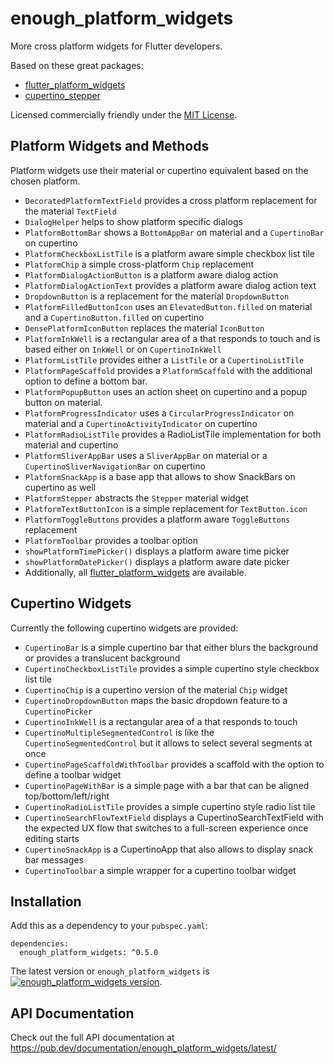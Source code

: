 # enough_platform_widgets

More cross platform widgets for Flutter developers.

Based on these great packages:
* [flutter_platform_widgets](https://pub.dev/packages/flutter_platform_widgets)
* [cupertino_stepper](cupertino_stepper)

Licensed commercially friendly under the [MIT License](LICENSE).


## Platform Widgets and Methods
Platform widgets use their material or cupertino equivalent based on the chosen platform.

* `DecoratedPlatformTextField` provides a cross platform replacement for the material `TextField`
* `DialogHelper` helps to show platform specific dialogs
* `PlatformBottomBar` shows a `BottomAppBar` on material and a `CupertinoBar` on cupertino
* `PlatformCheckboxListTile` is a platform aware simple checkbox list tile
* `PlatformChip` a simple cross-platform `Chip` replacement
* `PlatformDialogActionButton` is a platform aware dialog action
* `PlatformDialogActionText` provides a platform aware dialog action text
* `DropdownButton` is a replacement for the material `DropdownButton`
* `PlatformFilledButtonIcon` uses an `ElevatedButton.filled` on material and a `CupertinoButton.filled` on cupertino
* `DensePlatformIconButton` replaces the material `IconButton`
* `PlatformInkWell` is a rectangular area of a that responds to touch and is based either on `InkWell` or on `CupertinoInkWell`
* `PlatformListTile` provides either a `ListTile` or a `CupertinoListTile`
* `PlatformPageScaffold` provides a `PlatformScaffold` with the additional option to define a bottom bar.
* `PlatformPopupButton` uses an action sheet on cupertino and a popup button on material.
* `PlatformProgressIndicator` uses a `CircularProgressIndicator` on material and a `CupertinoActivityIndicator` on cupertino
* `PlatformRadioListTile` provides a RadioListTile implementation for both material and cupertino
* `PlatformSliverAppBar` uses a `SliverAppBar` on material or a `CupertinoSliverNavigationBar` on cupertino
* `PlatformSnackApp` is a base app that allows to show SnackBars on cupertino as well
* `PlatformStepper` abstracts the `Stepper` material widget
* `PlatformTextButtonIcon` is a simple replacement for `TextButton.icon`
* `PlatformToggleButtons` provides a platform aware `ToggleButtons` replacement
* `PlatformToolbar` provides a toolbar option
* `showPlatformTimePicker()` displays a platform aware time picker
* `showPlatformDatePicker()` displays a platform aware date picker
* Additionally, all [flutter_platform_widgets](https://pub.dev/packages/flutter_platform_widgets) are available.

## Cupertino Widgets
Currently the following cupertino widgets are provided:
* `CupertinoBar` is a simple cupertino bar that either blurs the background or provides a translucent background
* `CupertinoCheckboxListTile` provides a simple cupertino style checkbox list tile
* `CupertinoChip` is a cupertino version of the material `Chip` widget
* `CupertinoDropdownButton` maps the basic dropdown feature to a `CupertinoPicker`
* `CupertinoInkWell` is a rectangular area of a that responds to touch
* `CupertinoMultipleSegmentedControl` is like the `CupertinoSegmentedControl` but it allows to select several segments at once
* `CupertinoPageScaffoldWithToolbar` provides a scaffold with the option to define a toolbar widget
* `CupertinoPageWithBar` is a simple page with a bar that can be aligned top/bottom/left/right
* `CupertinoRadioListTile` provides a simple cupertino style radio list tile
* `CupertinoSearchFlowTextField` displays a CupertinoSearchTextField with the expected UX flow that switches to a full-screen experience once editing starts
* `CupertinoSnackApp` is a CupertinoApp that also allows to display snack bar messages
* `CupertinoToolbar` a simple wrapper for a cupertino toolbar widget 

## Installation
Add this as a dependency to your `pubspec.yaml`:
```
dependencies:
  enough_platform_widgets: ^0.5.0
```

The latest version or `enough_platform_widgets` is [![enough_platform_widgets version](https://img.shields.io/pub/v/enough_platform_widgets.svg)](https://pub.dartlang.org/packages/enough_platform_widgets).


## API Documentation
Check out the full API documentation at https://pub.dev/documentation/enough_platform_widgets/latest/
